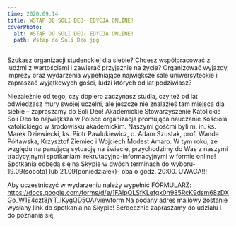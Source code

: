 ```yaml
---
time: 2020.09.14
title: WSTĄP DO SOLI DEO- EDYCJA ONLINE!
coverPhoto:
  alt: WSTĄP DO SOLI DEO- EDYCJA ONLINE!
  path: Wstap do Soli Deo.jpg
---
```

Szukasz organizacji studenckiej dla siebie?
Chcesz współpracować z ludźmi z wartościami i zawierać przyjaźnie na życie?
Organizować wyjazdy, imprezy oraz wydarzenia wypełniające największe sale uniwersyteckie i zapraszać wyjątkowych gości, ludzi których od lat podziwiasz?

Niezależnie od tego, czy dopiero zaczynasz studia, czy też od lat odwiedzasz mury swojej uczelni, ale jeszcze nie znalazłeś tam miejsca dla siebie – zapraszamy do Soli Deo!
Akademickie Stowarzyszenie Katolickie Soli Deo to największa w Polsce organizacja promująca nauczanie Kościoła katolickiego w środowisku akademickim. Naszymi gośćmi byli m. in. ks. Marek Dziewiecki, ks. Piotr Pawlukiewicz, o. Adam Szustak, prof. Wanda Półtawska, Krzysztof Ziemiec i Wojciech Modest Amaro.
W tym roku, ze względu na panującą sytuację na świecie, przychodzimy do Was z naszymi tradycyjnymi spotkaniami rekrutacyjno-informacyjnymi w formie online!
Spotkania odbędą się na Skypie w dwóch terminach do wyboru- 19.09(sobota) lub 21.09(poniedziałek)- oba o godz. 20:00.
UWAGA!!!

Aby uczestniczyć w wydarzeniu należy wypełnić
FORMULARZ: https://docs.google.com/forms/d/e/1FAIpQLSfKLefgx0h985RcK9dsm68zDXGo_W1E4czt8jYT_IKygQD5OA/viewform
Na podany adres mailowy zostanie wysłany link do spotkania na Skypie!
Serdecznie zapraszamy do udziału i do poznania się